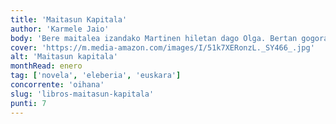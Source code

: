 ```yaml
---
title: 'Maitasun Kapitala'
author: 'Karmele Jaio'
body: 'Bere maitalea izandako Martinen hiletan dago Olga. Bertan gogoratzen du berarekin bizi izandako pasio sutsua, gizonak duela urtebete utzi zuen arte. Oroitzapenetan murgilduta, Martinekiko bere mendekotasun emozionalaz ohartzen da, eta horrek agerian uzten dio, bere burua emakume aske eta ahaldundutzat bazuen ere, maitasunarekin beti izan duen kontraesana.'
cover: 'https://m.media-amazon.com/images/I/51k7XERonzL._SY466_.jpg'
alt: 'Maitasun kapitala'
monthRead: enero
tag: ['novela', 'eleberia', 'euskara']
concorrente: 'oihana'
slug: 'libros-maitasun-kapitala'
punti: 7
---
```

